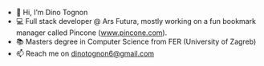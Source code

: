 - 👋 Hi, I’m Dino Tognon
- 💻 Full stack developer @ Ars Futura, mostly working on a fun bookmark manager called Pincone (www.pincone.com).
- 📚 Masters degree in Computer Science from FER (University of Zagreb)
- 📫 Reach me on dinotognon6@gmail.com

